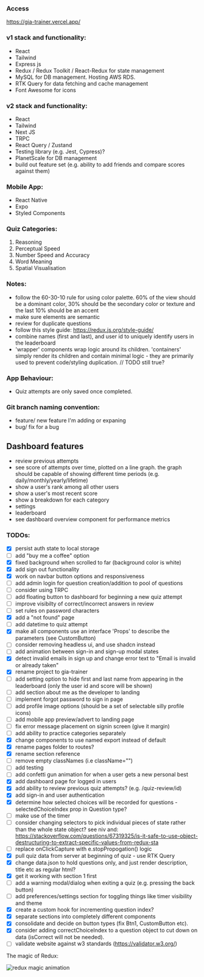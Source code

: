 ### Access

https://gia-trainer.vercel.app/

### v1 stack and functionality:

- React
- Tailwind
- Express js
- Redux / Redux Toolkit / React-Redux for state management
- MySQL for DB management. Hosting AWS RDS.
- RTK Query for data fetching and cache management
- Font Awesome for icons

### v2 stack and functionality:

- React
- Tailwind
- Next JS
- TRPC
- React Query / Zustand
- Testing library (e.g. Jest, Cypress)?
- PlanetScale for DB management
- build out feature set (e.g. ability to add friends and compare scores against them)

### Mobile App:

- React Native
- Expo
- Styled Components

### Quiz Categories:

1. Reasoning
2. Perceptual Speed
3. Number Speed and Accuracy
4. Word Meaning
5. Spatial Visualisation

### Notes:

- follow the 60-30-10 rule for using color palette. 60% of the view should be a dominant color, 30% should be the secondary color or texture and the last 10% should be an accent
- make sure elements are semantic
- review for duplicate questions
- follow this style guide: https://redux.js.org/style-guide/
- combine names (first and last), and user id to uniquely identify users in the leaderboard
- 'wrapper' components wrap logic around its children. 'containers' simply render its children and contain minimal logic - they are primarily used to prevent code/styling duplication. // TODO still true?

### App Behaviour:

- Quiz attempts are only saved once completed.

### Git branch naming convention:

- feature/ new feature I'm adding or expaning
- bug/ fix for a bug

## Dashboard features

- review previous attempts
- see score of attempts over time, plotted on a line graph. the graph should be capable of showing different time periods (e.g. daily/monthly/yearly/lifetime)
- show a user's rank among all other users
- show a user's most recent score
- show a breakdown for each category
- settings
- leaderboard
- see dashboard overview component for performance metrics

### TODOs:

- [x] persist auth state to local storage
- [ ] add "buy me a coffee" option
- [x] fixed background when scrolled to far (background color is white)
- [x] add sign out functionality
- [x] work on navbar button options and responsiveness
- [ ] add admin login for question creation/addition to pool of questions
- [ ] consider using TRPC
- [ ] add floating button to dashboard for beginning a new quiz attempt
- [ ] improve visibilty of correct/incorrect answers in review
- [ ] set rules on password characters
- [x] add a "not found" page
- [ ] add datetime to quiz attempt
- [x] make all components use an interface '<ComponentName>Props' to describe the parameters (see CustomButton)
- [ ] consider removing headless ui, and use shadcn instead
- [ ] add animation between sign-in and sign-up modal states
- [x] detect invalid emails in sign up and change error text to "Email is invalid or already taken"
- [x] rename project to gia-trainer
- [ ] add setting option to hide first and last name from appearing in the leaderboard (only the user id and score will be shown)
- [ ] add section about me as the developer to landing
- [ ] implement forgot password to sign in page
- [ ] add profile image options (should be a set of selectable silly profile icons)
- [ ] add mobile app preview/advert to landing page
- [ ] fix error message placement on signin screen (give it margin)
- [ ] add ability to practice categories separately
- [x] change components to use named export instead of default
- [x] rename pages folder to routes?
- [x] rename section reference
- [ ] remove empty classNames (i.e className="")
- [ ] add testing
- [ ] add confetti gun animation for when a user gets a new personal best
- [x] add dashboard page for logged in users
- [x] add ability to review previous quiz attempts? (e.g. /quiz-review/id)
- [x] add sign-in and user authentication
- [x] determine how selected choices will be recorded for questions - selectedChoiceIndex prop in Question type?
- [ ] make use of the timer
- [ ] consider changing selectors to pick individual pieces of state rather than the whole state object? see niv and: https://stackoverflow.com/questions/67319325/is-it-safe-to-use-object-destructuring-to-extract-specific-values-from-redux-sta
- [ ] replace onClickCapture with e.stopPropogation() logic
- [x] pull quiz data from server at beginning of quiz - use RTK Query
- [x] change data.json to hold questions only, and just render description, title etc as regular html?
- [x] get it working with section 1 first
- [ ] add a warning modal/dialog when exiting a quiz (e.g. pressing the back button)
- [ ] add preferences/settings section for toggling things like timer visibility and theme
- [x] create a custom hook for incrementing question index?
- [x] separate sections into completely different components
- [x] consolidate and decide on button types (fix Btn1, CustomButton etc).
- [x] consider adding correctChoiceIndex to a question object to cut down on data (isCorrect will not be needed).
- [ ] validate website against w3 standards (https://validator.w3.org/)

The magic of Redux:

![redux magic animation](https://d33wubrfki0l68.cloudfront.net/01cc198232551a7e180f4e9e327b5ab22d9d14e7/b33f4/assets/images/reduxdataflowdiagram-49fa8c3968371d9ef6f2a1486bd40a26.gif)
